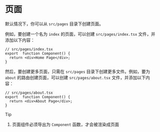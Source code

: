 # 页面

默认情况下，你可以从 `src/pages` 目录下创建页面。



例如，要创建一个名为 `index` 的页面，可以创建 `src/pages/index.tsx` 文件，并添加以下内容：

```tsx
// src/pages/index.tsx
export  function Component() {
  return <div>Home Page</div>;
}
```

然后，要创建更多页面，只需在 `src/pages` 目录下创建更多文件。例如，要为 `about` 的路由创建页面，可以创建 `src/pages/about.tsx` 文件，并添加以下内容：

```tsx
// src/pages/about.tsx
export  function Component() {
  return <div>About Page</div>;
}
```

> [!TIP]
> 1. 页面组件必须导出为 `Component` 函数，才会被渲染成页面
